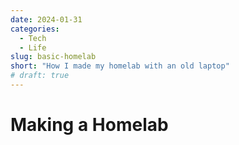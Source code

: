 ```yaml
---
date: 2024-01-31 
categories:
  - Tech
  - Life
slug: basic-homelab
short: "How I made my homelab with an old laptop"
# draft: true
---
```


# Making a Homelab